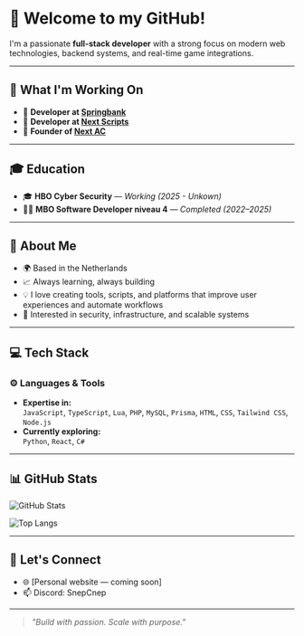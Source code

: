 # 👋 Welcome to my GitHub!

I'm a passionate **full-stack developer** with a strong focus on modern web technologies, backend systems, and real-time game integrations.

---

## 🔭 What I'm Working On

- 🔧 **Developer at [Springbank](#)**
- 🧩 **Developer at [Next Scripts](#)**
- 🚀 **Founder of [Next AC](#)**

---

## 🎓 Education

- 🎓 **HBO Cyber Security** — *Working (2025 - Unkown)*  
- 🧑‍💻 **MBO Software Developer niveau 4** — *Completed (2022–2025)*

---

## 💼 About Me

- 🌍 Based in the Netherlands  
- 📈 Always learning, always building  
- 💡 I love creating tools, scripts, and platforms that improve user experiences and automate workflows  
- 🧠 Interested in security, infrastructure, and scalable systems

---

## 💻 Tech Stack

### ⚙️ **Languages & Tools**

- **Expertise in:**  
  `JavaScript`, `TypeScript`, `Lua`, `PHP`, `MySQL`, `Prisma`, `HTML`, `CSS`, `Tailwind CSS`, `Node.js`
- **Currently exploring:**  
  `Python`, `React`, `C#`

---

## 📊 GitHub Stats

![GitHub Stats](https://github-readme-stats.vercel.app/api?username=snepcnep&show_icons=true&count_private=true&title_color=6366f1&text_color=ffffff&icon_color=6366f1&bg_color=1c1917&hide_border=true)

![Top Langs](https://github-readme-stats.vercel.app/api/top-langs/?username=snepcnep&layout=compact&title_color=6366f1&text_color=ffffff&bg_color=1c1917&hide_border=true)

---

## 🔗 Let's Connect

- 🌐 [Personal website — coming soon]  
- 📫 Discord: SnepCnep

---

> _"Build with passion. Scale with purpose."_
